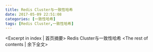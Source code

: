 ```yaml
---
title: Redis Cluster与一致性哈希
date: 2017-05-09 22:51:08
categories: [一致性哈希]
tags: [Redis Cluster,一致性哈希]
---
```

<Excerpt in index | 首页摘要>
Redis Cluster与一致性哈希<!-- more -->
<The rest of contents | 余下全文>
